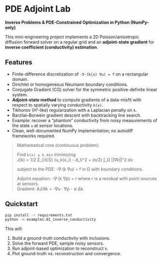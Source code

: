 # PDE Adjoint Lab
**Inverse Problems & PDE-Constrained Optimization in Python (NumPy-only)**

This mini-engineering project implements a 2D Poisson/anisotropic diffusion forward solver on a regular grid and an **adjoint-state gradient** for **inverse coefficient (conductivity) estimation**.

## Features
- Finite-difference discretization of `-∇·(k(x) ∇u) = f` on a rectangular domain.
- Dirichlet or homogeneous Neumann boundary conditions.
- Conjugate Gradient (CG) solver for the symmetric positive-definite linear system.
- **Adjoint-state method** to compute gradients of a data-misfit with respect to spatially varying conductivity `k(x)`.
- Tikhonov (H¹-like) regularization with a Laplacian penalty on `k`.
- Barzilai–Borwein gradient descent with backtracking line search.
- Example: recover a “phantom” conductivity from noisy measurements of the state `u` at sensor locations.
- Clean, well-documented NumPy implementation; no autodiff frameworks required.

> Mathematical core (continuous problem):
>
> Find `k(x) ≥ k_min` minimizing  
> J(k) = 1/2 Σ_{i∈S} (u_k(x_i) - d_i)^2 + (α/2) ∫_Ω ||∇k||^2 dx
>
> subject to the PDE:  -∇·(k ∇u) = f  in Ω with boundary conditions.
>
> Adjoint equation:  -∇·(k ∇p) = r  where  r  is a residual with point-sources at sensors.  
> Gradient:  ∂J/∂k = -∇u · ∇p - α Δk.

## Quickstart
```bash
pip install -r requirements.txt
python -m examples.01_inverse_conductivity
```
This will:
1. Build a ground-truth conductivity with inclusions.
2. Solve the forward PDE, sample noisy sensors.
3. Run adjoint-based optimization to reconstruct `k`.
4. Plot ground-truth vs. reconstruction and convergence.
